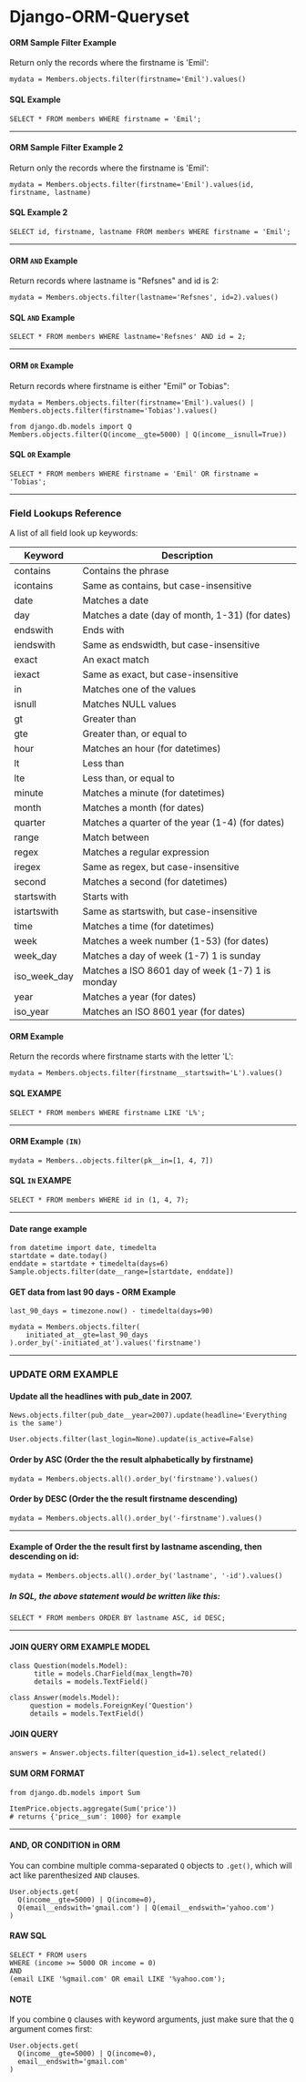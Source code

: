 # Django-ORM-Queryset

#### ORM Sample Filter Example
Return only the records where the firstname is 'Emil':
```shell
mydata = Members.objects.filter(firstname='Emil').values()
```
#### SQL Example
```shell
SELECT * FROM members WHERE firstname = 'Emil';
```

---

#### ORM Sample Filter Example 2
Return only the records where the firstname is 'Emil':
```shell
mydata = Members.objects.filter(firstname='Emil').values(id, firstname, lastname)
```
#### SQL Example 2
```shell
SELECT id, firstname, lastname FROM members WHERE firstname = 'Emil';
```

---

#### ORM `AND` Example
Return records where lastname is "Refsnes" and id is 2:
```shell
mydata = Members.objects.filter(lastname='Refsnes', id=2).values()
```
#### SQL `AND` Example
```shell
SELECT * FROM members WHERE lastname='Refsnes' AND id = 2;
```

---

#### ORM `OR` Example
Return records where firstname is either "Emil" or Tobias":
```shell
mydata = Members.objects.filter(firstname='Emil').values() | Members.objects.filter(firstname='Tobias').values()
```

```shell
from django.db.models import Q
Members.objects.filter(Q(income__gte=5000) | Q(income__isnull=True))
```


#### SQL `OR` Example
```shell
SELECT * FROM members WHERE firstname = 'Emil' OR firstname = 'Tobias';
```

---

### Field Lookups Reference
A list of all field look up keywords:

Keyword	| Description
--- | ---
contains |	Contains the phrase
icontains |	Same as contains, but case-insensitive
date |	Matches a date
day	| Matches a date (day of month, 1-31) (for dates)
endswith |	Ends with
iendswith |	Same as endswidth, but case-insensitive
exact |	An exact match
iexact |	Same as exact, but case-insensitive
in |	Matches one of the values
isnull |	Matches NULL values
gt |	Greater than
gte |	Greater than, or equal to
hour |	Matches an hour (for datetimes)
lt |	Less than
lte |	Less than, or equal to
minute |	Matches a minute (for datetimes)
month |	Matches a month (for dates)
quarter |	Matches a quarter of the year (1-4) (for dates)
range |	Match between
regex |	Matches a regular expression
iregex |	Same as regex, but case-insensitive
second |	Matches a second (for datetimes)
startswith |	Starts with
istartswith |	Same as startswith, but case-insensitive
time |	Matches a time (for datetimes)
week |	Matches a week number (1-53) (for dates)
week_day |	Matches a day of week (1-7) 1 is sunday
iso_week_day |	Matches a ISO 8601 day of week (1-7) 1 is monday
year |	Matches a year (for dates)
iso_year |	Matches an ISO 8601 year (for dates)


#### ORM Example 
Return the records where firstname starts with the letter 'L':
```shell
mydata = Members.objects.filter(firstname__startswith='L').values()
```
#### SQL EXAMPE
```shell
SELECT * FROM members WHERE firstname LIKE 'L%';
```
---

#### ORM Example `(IN)`
```shell
mydata = Members..objects.filter(pk__in=[1, 4, 7])
```
#### SQL `IN` EXAMPE
```shell
SELECT * FROM members WHERE id in (1, 4, 7);
```
---

#### Date range example 
```shell
from datetime import date, timedelta
startdate = date.today()
enddate = startdate + timedelta(days=6)
Sample.objects.filter(date__range=[startdate, enddate])
```

#### GET data from last 90 days - ORM Example
```shell
last_90_days = timezone.now() - timedelta(days=90)

mydata = Members.objects.filter(
    initiated_at__gte=last_90_days
).order_by('-initiated_at').values('firstname')
```

---

### UPDATE ORM EXAMPLE 

#### Update all the headlines with pub_date in 2007.
```shell
News.objects.filter(pub_date__year=2007).update(headline='Everything is the same')
```

```shell
User.objects.filter(last_login=None).update(is_active=False)
```

#### Order by ASC (Order the the result alphabetically by firstname)
```shell
mydata = Members.objects.all().order_by('firstname').values()
```
#### Order by DESC (Order the the result firstname descending)
```shell
mydata = Members.objects.all().order_by('-firstname').values()
```
---

#### Example of Order the the result first by lastname ascending, then descending on id:
```shell
mydata = Members.objects.all().order_by('lastname', '-id').values()
```
##### In SQL, the above statement would be written like this:
```shell
SELECT * FROM members ORDER BY lastname ASC, id DESC;
```
---

#### JOIN QUERY ORM EXAMPLE MODEL
```shell
class Question(models.Model):
      title = models.CharField(max_length=70)
      details = models.TextField()

class Answer(models.Model):
     question = models.ForeignKey('Question')
     details = models.TextField()
```      

#### JOIN QUERY
```shell
answers = Answer.objects.filter(question_id=1).select_related()
```

#### SUM ORM FORMAT
```shell
from django.db.models import Sum

ItemPrice.objects.aggregate(Sum('price'))
# returns {'price__sum': 1000} for example
```

---

#### AND, OR CONDITION in ORM 
You can combine multiple comma-separated `Q` objects to `.get()`, which will act like parenthesized `AND` clauses.

```shell
User.objects.get(
  Q(income__gte=5000) | Q(income=0),
  Q(email__endswith='gmail.com') | Q(email__endswith='yahoo.com')
)
```

#### RAW SQL 
```shell
SELECT * FROM users
WHERE (income >= 5000 OR income = 0)
AND 
(email LIKE '%gmail.com' OR email LIKE '%yahoo.com');
```

#### NOTE 
If you combine `Q` clauses with keyword arguments, just make sure that the `Q` argument comes first:

```shell
User.objects.get(
  Q(income__gte=5000) | Q(income=0),
  email__endswith='gmail.com'
)
```














